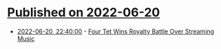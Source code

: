# [Published on 2022-06-20](index.md)

* [2022-06-20, 22:40:00](https://entertainment.slashdot.org/story/22/06/20/1937207/four-tet-wins-royalty-battle-over-streaming-music?utm_source=rss1.0mainlinkanon&utm_medium=feed) - [Four Tet Wins Royalty Battle Over Streaming Music](https://entertainment.slashdot.org/story/22/06/20/1937207/four-tet-wins-royalty-battle-over-streaming-music?utm_source=rss1.0mainlinkanon&utm_medium=feed)
